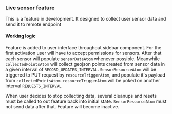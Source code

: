 ### Live sensor feature

This is a feature in development. It designed to collect user sensor data and send it to remote endpoint

#### Working logic

Feature is added to user interface throughout sidebar component.
For the first activation user will have to accept permissions for sensors.
After that each sensor will populate `sensorDataAtom` whenever possible.
Meanwhile `collectedPointsAtom` will collect geojson points created from sensor data in a given interval of `RECORD_UPDATES_INTERVAL`.
`SensorResourceAtom` will be triggered to PUT request by `resourceTriggerAtom`, and populate it's payload from `collectedPointsAtom`. `resourceTriggerAtom` will be poked on another interval `REQUESTS_INTERVAL`

When user decides to stop collecting data, several cleanups and resets must be called to out feature back into initial state. `SensorResourceAtom` must not send data after that. Feature will become inactive.
